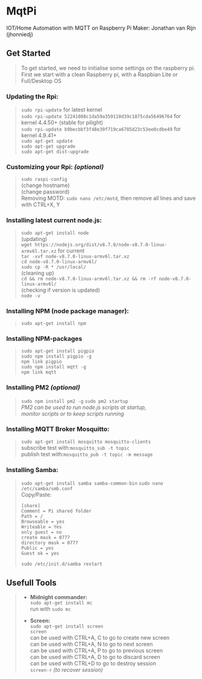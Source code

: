 # MqtPi
IOT/Home Automation with MQTT on Raspberry Pi
Maker: Jonathan van Rijn (jhonniedj)

## Get Started
>To get started, we need to initialise some settings on the raspberry pi.
><br>First we start with a clean Raspberry pi, with a Raspbian Lite or Full/Desktop OS

### **Updating the Rpi**:
>`sudo rpi-update` for latest kernel
><br>`sudo rpi-update 52241088c1da59a359110d39c1875cda56496764` for kernel 4.4.50+ (stable for pilight)
><br>`sudo rpi-update b9becbbf3f48e39f719ca6785d23c53ee0cdbe49` for kernel 4.9.41+
><br>`sudo apt-get update`
><br>`sudo apt-get upgrade`
><br>`sudo apt-get dist-upgrade`

### **Customizing your Rpi:** *(optional)*
>`sudo raspi-config`
><br>(change hostname)
><br>(change password)
><br>Removing MOTD:
>`sudo nano /etc/motd`, then remove all lines and save with CTRL+X, Y

### **Installing latest current node.js:**
>`sudo apt-get install node`
><br>(updating)
><br>`wget https://nodejs.org/dist/v8.7.0/node-v8.7.0-linux-armv6l.tar.xz` for current
><br>`tar -xvf node-v8.7.0-linux-armv6l.tar.xz`
><br>`cd node-v8.7.0-linux-armv6l/`
><br>`sudo cp -R * /usr/local/`
><br>(cleaning up)
><br>`cd && rm node-v8.7.0-linux-armv6l.tar.xz && rm -rf node-v8.7.0-linux-armv6l/`
><br>(checking if version is updated)
><br>`node -v`

### **Installing NPM (node package manager):**
>`sudo apt-get install npm`
### **Installing NPM-packages**
>`sudo apt-get install pigpio`
><br>`sudo npm install pigpio -g`
><br>`npm link pigpio`
><br>`sudo npm install mqtt -g`
><br>`npm link mqtt`
### **Installing PM2** *(optional)*
>`sudo npm install pm2 -g`
>`sudo pm2 startup`
><br>*PM2 can be used to run node.js scripts at startup,*
><br>*monitor scripts or to keep scripts running*

### **Installing MQTT Broker Mosquitto:**
>`sudo apt-get install mosquitto mosquitto-clients`
><br>subscribe test with:`mosquitto_sub -t topic`
><br>publish test with:`mosquitto_pub -t topic -m message`

### **Installing Samba:**
>`sudo apt-get install samba samba-common-bin`
>`sudo nano /etc/samba/smb.conf`
><br>Copy/Paste:
>```
>[share]
>Comment = Pi shared folder
>Path = /
>Browseable = yes
>Writeable = Yes
>only guest = no
>create mask = 0777
>directory mask = 0777
>Public = yes
>Guest ok = yes
>```
>`sudo /etc/init.d/samba restart`

## Usefull Tools
>- **Midnight commander:**
><br>`sudo apt-get install mc`
><br>run with `sudo mc`
>
>- **Screen:**
><br>`sudo apt-get install screen`
><br>`screen`
><br>can be used with CTRL+A, C to go to create new screen
><br>can be used with CTRL+A, N to go to next screen
><br>can be used with CTRL+A, P to go to previous screen
><br>can be used with CTRL+A, D to go to discard screen
><br>can be used with CTRL+D to go to destroy session
><br>`screen-r` *(to recover session)*
